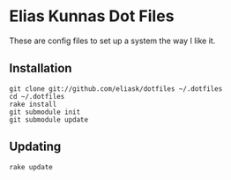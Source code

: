 # Elias Kunnas Dot Files

These are config files to set up a system the way I like it.

## Installation

    git clone git://github.com/eliask/dotfiles ~/.dotfiles
    cd ~/.dotfiles
    rake install
    git submodule init
    git submodule update

## Updating

    rake update
